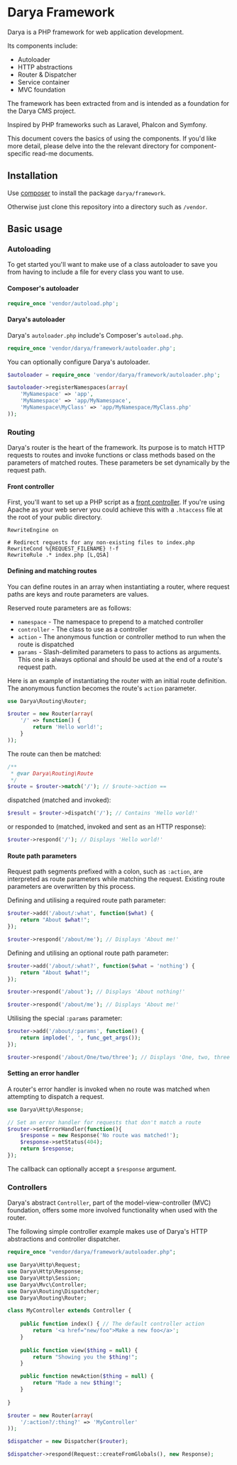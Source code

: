 # Darya Framework

Darya is a PHP framework for web application development.

Its components include:

- Autoloader
- HTTP abstractions
- Router & Dispatcher
- Service container
- MVC foundation

The framework has been extracted from and is intended as a foundation for the Darya CMS project.

Inspired by PHP frameworks such as Laravel, Phalcon and Symfony.

This document covers the basics of using the components. If you'd like more detail, please delve into the the relevant directory for component-specific read-me documents.

## Installation

Use [composer](https://getcomposer.org) to install the package `darya/framework`.

Otherwise just clone this repository into a directory such as `/vendor`.

## Basic usage

### Autoloading

To get started you'll want to make use of a class autoloader to save you from having to include a file for every class you want to use.

#### Composer's autoloader
```php
require_once 'vendor/autoload.php';
```

#### Darya's autoloader

Darya's `autoloader.php` include's Composer's `autoload.php`.

```php
require_once 'vendor/darya/framework/autoloader.php';
```

You can optionally configure Darya's autoloader.

```php
$autoloader = require_once 'vendor/darya/framework/autoloader.php';

$autoloader->registerNamespaces(array(
	'MyNamespace' => 'app',
	'MyNamespace' => 'app/MyNamespace',
	'MyNamespace\MyClass' => 'app/MyNamespace/MyClass.php'
));
```

### Routing

Darya's router is the heart of the framework. Its purpose is to match HTTP 
requests to routes and invoke functions or class methods based on the parameters
of matched routes. These parameters be set dynamically by the request path.

#### Front controller

First, you'll want to set up a PHP script as a [front controller](http://en.wikipedia.org/wiki/Front_Controller_pattern). If you're using Apache as your web server you could achieve this with a `.htaccess` file at the root of your public directory. 

```
RewriteEngine on

# Redirect requests for any non-existing files to index.php
RewriteCond %{REQUEST_FILENAME} !-f
RewriteRule .* index.php [L,QSA]
```

#### Defining and matching routes

You can define routes in an array when instantiating a router, where request 
paths are keys and route parameters are values.

Reserved route parameters are as follows:

- `namespace`  - The namespace to prepend to a matched controller
- `controller` - The class to use as a controller
- `action`     - The anonymous function or controller method to run when the 
route is dispatched
- `params`     - Slash-delimited parameters to pass to actions as arguments. 
This one is always optional and should be used at the end of a route's request path.

Here is an example of instantiating the router with an initial route definition.
The anonymous function becomes the route's `action` parameter.

```php
use Darya\Routing\Router;

$router = new Router(array(
	'/' => function() {
		return 'Hello world!';
	}
));
```

The route can then be matched:

```php
/**
 * @var Darya\Routing\Route 
 */
$route = $router->match('/'); // $route->action == 
```

dispatched (matched and invoked):

```php
$result = $router->dispatch('/'); // Contains 'Hello world!'
```

or responded to (matched, invoked and sent as an HTTP response):

```php
$router->respond('/'); // Displays 'Hello world!'
```

#### Route path parameters

Request path segments prefixed with a colon, such as `:action`, are interpreted
as route parameters while matching the request. Existing route parameters are
overwritten by this process.

Defining and utilising a required route path parameter:

```php
$router->add('/about/:what', function($what) {
	return "About $what!";
});

$router->respond('/about/me'); // Displays 'About me!'
```

Defining and utilising an optional route path parameter:

```php
$router->add('/about/:what?', function($what = 'nothing') {
	return "About $what!";
});

$router->respond('/about'); // Displays 'About nothing!'

$router->respond('/about/me'); // Displays 'About me!'
```

Utilising the special `:params` parameter:

```php
$router->add('/about/:params', function() {
	return implode(', ', func_get_args());
});

$router->respond('/about/One/two/three'); // Displays 'One, two, three'
```

#### Setting an error handler

A router's error handler is invoked when no route was matched when attempting
to dispatch a request.

```php
use Darya\Http\Response;

// Set an error handler for requests that don't match a route
$router->setErrorHandler(function(){
	$response = new Response('No route was matched!');
	$response->setStatus(404);
	return $response;
});
```

The callback can optionally accept a `$response` argument.

### Controllers

Darya's abstract `Controller`, part of the model-view-controller (MVC) 
foundation, offers some more involved functionality when used with the router.

The following simple controller example makes use of Darya's HTTP abstractions
and controller dispatcher.

```php
require_once "vendor/darya/framework/autoloader.php";

use Darya\Http\Request;
use Darya\Http\Response;
use Darya\Http\Session;
use Darya\Mvc\Controller;
use Darya\Routing\Dispatcher;
use Darya\Routing\Router;

class MyController extends Controller {
	
	public function index() { // The default controller action
		return '<a href="new/foo">Make a new foo</a>';
	}
	
	public function view($thing = null) {
		return "Showing you the $thing!";
	}

	public function newAction($thing = null) {
		return "Made a new $thing!";
	}
	
}

$router = new Router(array(
	'/:action?/:thing?' => 'MyController'
));

$dispatcher = new Dispatcher($router);

$dispatcher->respond(Request::createFromGlobals(), new Response);
```